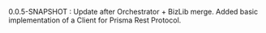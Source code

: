 0.0.5-SNAPSHOT : Update after Orchestrator + BizLib merge. Added basic implementation of a Client for Prisma Rest Protocol.